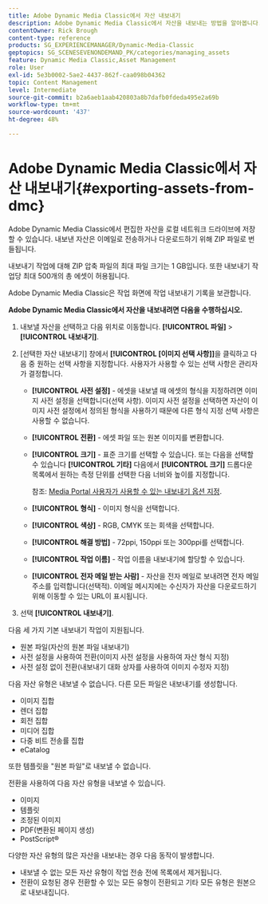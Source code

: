 ```yaml
---
title: Adobe Dynamic Media Classic에서 자산 내보내기
description: Adobe Dynamic Media Classic에서 자산을 내보내는 방법을 알아봅니다.
contentOwner: Rick Brough
content-type: reference
products: SG_EXPERIENCEMANAGER/Dynamic-Media-Classic
geptopics: SG_SCENESEVENONDEMAND_PK/categories/managing_assets
feature: Dynamic Media Classic,Asset Management
role: User
exl-id: 5e3b0002-5ae2-4437-862f-caa098b04362
topic: Content Management
level: Intermediate
source-git-commit: b2a6aeb1aab420803a8b7dafb0fdeda495e2a69b
workflow-type: tm+mt
source-wordcount: '437'
ht-degree: 48%

---
```


# Adobe Dynamic Media Classic에서 자산 내보내기{#exporting-assets-from-dmc}

Adobe Dynamic Media Classic에서 편집한 자산을 로컬 네트워크 드라이브에 저장할 수 있습니다. 내보낸 자산은 이메일로 전송하거나 다운로드하기 위해 ZIP 파일로 번들됩니다.

내보내기 작업에 대해 ZIP 압축 파일의 최대 파일 크기는 1 GB입니다. 또한 내보내기 작업당 최대 500개의 총 에셋이 허용됩니다.

Adobe Dynamic Media Classic은 작업 화면에 작업 내보내기 기록을 보관합니다.

**Adobe Dynamic Media Classic에서 자산을 내보내려면 다음을 수행하십시오.**

1. 내보낼 자산을 선택하고 다음 위치로 이동합니다. **[!UICONTROL 파일]** > **[!UICONTROL 내보내기]**.
1. [선택한 자산 내보내기] 창에서 **[!UICONTROL [이미지 선택 사항]]**&#x200B;을 클릭하고 다음 중 원하는 선택 사항을 지정합니다. 사용자가 사용할 수 있는 선택 사항은 관리자가 결정합니다.

   * **[!UICONTROL 사전 설정]** - 에셋을 내보낼 때 에셋의 형식을 지정하려면 이미지 사전 설정을 선택합니다(선택 사항). 이미지 사전 설정을 선택하면 자산이 이미지 사전 설정에서 정의된 형식을 사용하기 때문에 다른 형식 지정 선택 사항은 사용할 수 없습니다.

   * **[!UICONTROL 전환]** - 에셋 파일 또는 원본 이미지를 변환합니다.

   * **[!UICONTROL 크기]** - 표준 크기를 선택할 수 있습니다. 또는 다음을 선택할 수 있습니다 **[!UICONTROL 기타]** 다음에서 **[!UICONTROL 크기]** 드롭다운 목록에서 원하는 측정 단위를 선택한 다음 너비와 높이를 지정합니다.

     참조: [Media Portal 사용자가 사용할 수 있는 내보내기 옵션 지정](specifying-export-options-available-media.md#specifying_export_options_available_to_media_portal_users).

   * **[!UICONTROL 형식]** - 이미지 형식을 선택합니다.

   * **[!UICONTROL 색상]** - RGB, CMYK 또는 회색을 선택합니다.

   * **[!UICONTROL 해결 방법]** - 72ppi, 150ppi 또는 300ppi를 선택합니다.

   * **[!UICONTROL 작업 이름]** - 작업 이름을 내보내기에 할당할 수 있습니다.

   * **[!UICONTROL 전자 메일 받는 사람]** - 자산을 전자 메일로 보내려면 전자 메일 주소를 입력합니다(선택적). 이메일 메시지에는 수신자가 자산을 다운로드하기 위해 이동할 수 있는 URL이 표시됩니다.

1. 선택 **[!UICONTROL 내보내기]**.

다음 세 가지 기본 내보내기 작업이 지원됩니다.

* 원본 파일(자산의 원본 파일 내보내기)
* 사전 설정을 사용하여 전환(이미지 사전 설정을 사용하여 자산 형식 지정)
* 사전 설정 없이 전환(내보내기 대화 상자를 사용하여 이미지 수정자 지정)

다음 자산 유형은 내보낼 수 없습니다. 다른 모든 파일은 내보내기를 생성합니다.

* 이미지 집합
* 렌더 집합
* 회전 집합
* 미디어 집합
* 다중 비트 전송률 집합
* eCatalog

또한 템플릿을 &quot;원본 파일&quot;로 내보낼 수 없습니다.

전환을 사용하여 다음 자산 유형을 내보낼 수 있습니다.

* 이미지
* 템플릿
* 조정된 이미지
* PDF(변환된 페이지 생성)
* PostScript®

다양한 자산 유형의 많은 자산을 내보내는 경우 다음 동작이 발생합니다.

* 내보낼 수 없는 모든 자산 유형이 작업 전송 전에 목록에서 제거됩니다.
* 전환이 요청된 경우 전환할 수 있는 모든 유형이 전환되고 기타 모든 유형은 원본으로 내보내집니다.
